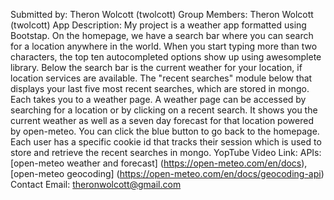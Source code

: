 Submitted by: Theron Wolcott (twolcott)
Group Members: Theron Wolcott (twolcott)
App Description: My project is a weather app formatted using Bootstap. On the homepage, we have a search bar where 
    you can search for a location anywhere in the world. When you start typing more
    than two characters, the top ten autocompleted options show up using awesomplete library.
    Below the search bar is the current weather for your location, if location services 
    are available. The "recent searches" module below that displays your last five
    most recent searches, which are stored in mongo. Each takes you to a weather page.
    A weather page can be accessed by searching for a location or by clicking on a 
    recent search. It shows you the current weather as well as a seven day forecast 
    for that location powered by open-meteo. You can click the blue button to go
    back to the homepage. Each user has a specific cookie id that tracks their session
    which is used to store and retrieve the recent searches in mongo.
YopTube Video Link:
APIs: [open-meteo weather and forecast] (https://open-meteo.com/en/docs), 
    [open-meteo geocoding] (https://open-meteo.com/en/docs/geocoding-api)
Contact Email: theronwolcott@gmail.com